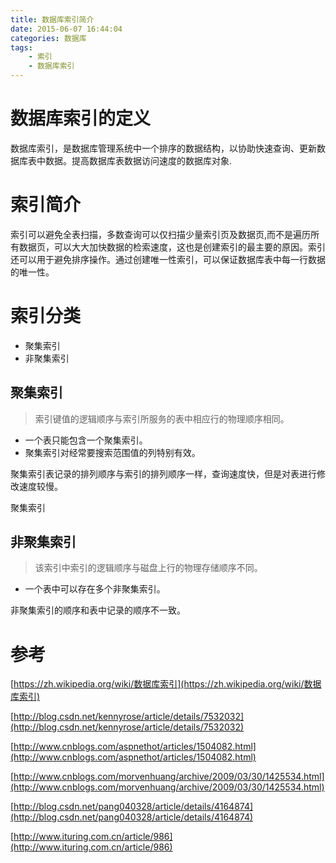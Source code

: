 ```yaml
---
title: 数据库索引简介
date: 2015-06-07 16:44:04
categories: 数据库
tags:
	- 索引
	- 数据库索引
---
```


# 数据库索引的定义
数据库索引，是数据库管理系统中一个排序的数据结构，以协助快速查询、更新数据库表中数据。提高数据库表数据访问速度的数据库对象.

<!-- more -->

# 索引简介
索引可以避免全表扫描，多数查询可以仅扫描少量索引页及数据页,而不是遍历所有数据页，可以大大加快数据的检索速度，这也是创建索引的最主要的原因。索引还可以用于避免排序操作。通过创建唯一性索引，可以保证数据库表中每一行数据的唯一性。

# 索引分类

* 聚集索引
* 非聚集索引

## 聚集索引
> 索引键值的逻辑顺序与索引所服务的表中相应行的物理顺序相同。

* 一个表只能包含一个聚集索引。
* 聚集索引对经常要搜索范围值的列特别有效。

聚集索引表记录的排列顺序与索引的排列顺序一样，查询速度快，但是对表进行修改速度较慢。

聚集索引

## 非聚集索引
> 该索引中索引的逻辑顺序与磁盘上行的物理存储顺序不同。

* 一个表中可以存在多个非聚集索引。

非聚集索引的顺序和表中记录的顺序不一致。

# 参考
[https://zh.wikipedia.org/wiki/数据库索引](https://zh.wikipedia.org/wiki/数据库索引)

[http://blog.csdn.net/kennyrose/article/details/7532032](http://blog.csdn.net/kennyrose/article/details/7532032)

[http://www.cnblogs.com/aspnethot/articles/1504082.html](http://www.cnblogs.com/aspnethot/articles/1504082.html)

[http://www.cnblogs.com/morvenhuang/archive/2009/03/30/1425534.html](http://www.cnblogs.com/morvenhuang/archive/2009/03/30/1425534.html)

[http://blog.csdn.net/pang040328/article/details/4164874](http://blog.csdn.net/pang040328/article/details/4164874)

[http://www.ituring.com.cn/article/986](http://www.ituring.com.cn/article/986)